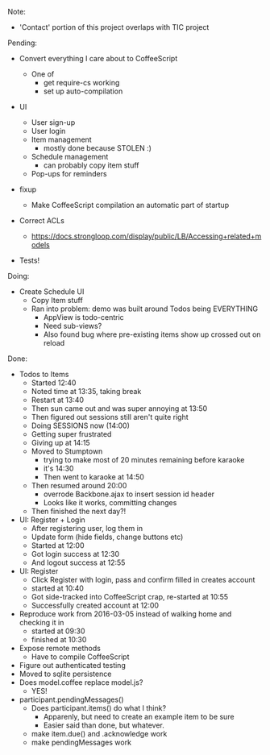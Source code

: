Note:

  - 'Contact' portion of this project overlaps with TIC project

Pending:

  - Convert everything I care about to CoffeeScript
    - One of
      - get require-cs working
      - set up auto-compilation

  - UI
    - User sign-up
    - User login
    - Item management
      - mostly done because STOLEN :)
    - Schedule management
      - can probably copy item stuff
    - Pop-ups for reminders

  - fixup
    - Make CoffeeScript compilation an automatic part of startup

  - Correct ACLs
    - https://docs.strongloop.com/display/public/LB/Accessing+related+models

  - Tests!

Doing:

  - Create Schedule UI
    - Copy Item stuff
    - Ran into problem: demo was built around Todos being EVERYTHING
      - AppView is todo-centric
      - Need sub-views?
      - Also found bug where pre-existing items show up crossed out on reload

Done:

  - Todos to Items
    - Started 12:40
    - Noted time at 13:35, taking break
    - Restart at 13:40
    - Then sun came out and was super annoying at 13:50
    - Then figured out sessions still aren't quite right
    - Doing SESSIONS now (14:00)
    - Getting super frustrated
    - Giving up at 14:15
    - Moved to Stumptown
      - trying to make most of 20 minutes remaining before karaoke
      - it's 14:30
      - Then went to karaoke at 14:50
    - Then resumed around 20:00
      - overrode Backbone.ajax to insert session id header
      - Looks like it works, committing changes
    - Then finished the next day?!
  - UI: Register + Login
    - After registering user, log them in
    - Update form (hide fields, change buttons etc)
    - Started at 12:00
    - Got login success at 12:30
    - And logout success at 12:55
  - UI: Register
    - Click Register with login, pass and confirm filled in creates account
    - started at 10:40
    - Got side-tracked into CoffeeScript crap, re-started at 10:55
    - Successfully created account at 12:00
  - Reproduce work from 2016-03-05 instead of walking home and checking it in
    - started at 09:30
    - finished at 10:30
  - Expose remote methods
    - Have to compile CoffeeScript
  - Figure out authenticated testing
  - Moved to sqlite persistence
  - Does model.coffee replace model.js?
    - YES!
  - participant.pendingMessages()
    - Does participant.items() do what I think?
      - Apparenly, but need to create an example item to be sure
      - Easier said than done, but whatever.
    - make item.due() and .acknowledge work
    - make pendingMessages work



